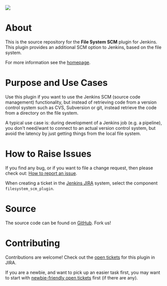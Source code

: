 [![][ButlerImage]][homepage] 

# About
This is the source repository for the **File System SCM** plugin for Jenkins.
This plugin provides an additional SCM option to Jenkins, based on the file
system.

For more information see the [homepage].

# Purpose and Use Cases

Use this plugin if you want to use the Jenkins SCM (source code management)
functionality, but instead of retrieving code from a version control system such
as CVS, Subversion or git, instead retrieve the code from a directory on the
file system.

A typical use case is: during development of a Jenkins job (e.g. a pipeline),
you don't need/want to connect to an actual version control system, but avoid
the latency by just getting things from the local file system. 

# How to Raise Issues

If you find any bug, or if you want to file a change request, then please
check out:
[How to report an issue](https://wiki.jenkins.io/display/JENKINS/How+to+report+an+issue).

When creating a ticket in the [Jenkins JIRA](https://issues.jenkins-ci.org/)
system, select the component `filesystem_scm_plugin`.

# Source
The source code can be found on
[GitHub](https://github.com/jenkinsci/filesystem_scm-plugin). Fork us!

# Contributing

Contributions are welcome! Check out the
[open tickets](https://issues.jenkins-ci.org/issues/?jql=project%20%3D%20JENKINS%20AND%20status%20in%20%28Open%2C%20Reopened%29%20AND%20component%20%3D%20filesystem_scm-plugin)
for this plugin in JIRA.

If you are a newbie, and want to pick up an easier task first, you may
want to start with
[newbie-friendly open tickets](https://issues.jenkins-ci.org/issues/?jql=project%20%3D%20JENKINS%20AND%20status%20in%20%28Open%2C%20Reopened%29%20AND%20component%20%3D%20filesystem_scm-plugin%20AND%20labels%20%3D%20newbie-friendly)
first (if there are any).

[ButlerImage]: https://jenkins.io/sites/default/files/jenkins_logo.png
[homepage]: https://plugins.jenkins.io/filesystem_scm
